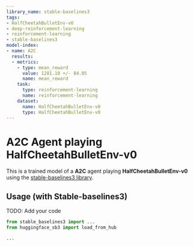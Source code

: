 ```yaml
---
library_name: stable-baselines3
tags:
- HalfCheetahBulletEnv-v0
- deep-reinforcement-learning
- reinforcement-learning
- stable-baselines3
model-index:
- name: A2C
  results:
  - metrics:
    - type: mean_reward
      value: 1281.10 +/- 84.05
      name: mean_reward
    task:
      type: reinforcement-learning
      name: reinforcement-learning
    dataset:
      name: HalfCheetahBulletEnv-v0
      type: HalfCheetahBulletEnv-v0
---
```


# **A2C** Agent playing **HalfCheetahBulletEnv-v0**
This is a trained model of a **A2C** agent playing **HalfCheetahBulletEnv-v0**
using the [stable-baselines3 library](https://github.com/DLR-RM/stable-baselines3).

## Usage (with Stable-baselines3)
TODO: Add your code


```python
from stable_baselines3 import ...
from huggingface_sb3 import load_from_hub

...
```
